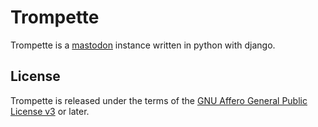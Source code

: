 Trompette
=========

Trompette is a [mastodon](https://github.com/tootsuite/mastodon) instance written in python with django.

License
-------

Trompette is released under the terms of the
[GNU Affero General Public License v3](http://www.gnu.org/licenses/agpl-3.0.html)
or later.

